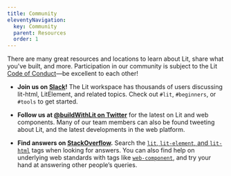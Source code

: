 ```yaml
---
title: Community
eleventyNavigation:
  key: Community
  parent: Resources
  order: 1
---
```


There are many great resources and locations to learn about Lit,
share what you've built, and more. Participation in our community is subject to the Lit
[Code of Conduct](https://github.com/Polymer/lit-html/blob/master/CODE_OF_CONDUCT.md)—be
excellent to each other!

*   **Join us on [Slack](https://www.polymer-project.org/slack-invite)!** The
    Lit workspace has thousands of users discussing lit-html, LitElement, and related topics.
    Check out `#lit`, `#beginners`, or `#tools` to get started.

*   **Follow us at [@buildWithLit  on Twitter](https://twitter.com/buildWithLit)**
    for the latest on Lit and web components. Many
    of our team members can also be found tweeting about Lit,
    and the latest developments in the web platform.

*   **Find answers on [StackOverflow](https://stackoverflow.com/tags/lit-html).**
    Search the [`lit`, `lit-element`, and `lit-html`](https://stackoverflow.com/questions/tagged/lit+or+lit-html+or+lit-element) tags when
    looking for answers. You can also find help on underlying web standards with
    tags like [`web-component`](https://stackoverflow.com/tags/web-component),
    and try your hand at answering other people’s queries.



